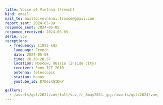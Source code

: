```yaml
---
title: Voice of Vietnam (French)
kind: email
mail_to: mailto:vovhanoi.france@gmail.com
report_sent: 2024-05-09
responce_sent: 2024-06-05
responce_received: 2024-06-05
serie: vov
receptions:
  - frequency: 11885 kHz
    language: French
    date: 2024-05-08
    time: 20.30-20.57
    location: Moscow, Russia (inside city)
    receiver: Sony ICF-2010
    antenna: telescopic
    station: hanoy
    youtube_id: 87DeiXGtDKY

gallery:
  - /assets/qsl/2024/vov/full/vov_fr_8may2024.jpg:/assets/qsl/2024/vov/small/vov_fr_8may2024.jpg
---
```

